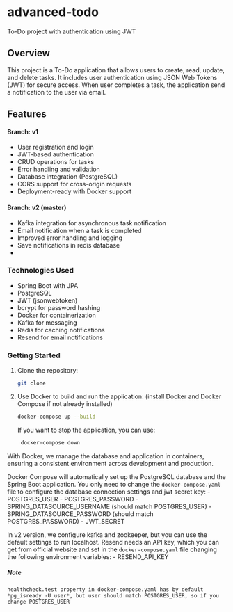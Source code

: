 # advanced-todo
To-Do project with authentication using JWT

## Overview
This project is a To-Do application that allows users to create, read, 
update, and delete tasks. It includes user authentication using JSON Web
Tokens (JWT) for secure access. When user completes a task, the application
send a notification to the user via email.

## Features
#### Branch: v1
- User registration and login
- JWT-based authentication
- CRUD operations for tasks
- Error handling and validation
- Database integration (PostgreSQL)
- CORS support for cross-origin requests
- Deployment-ready with Docker support

#### Branch: v2 (master)
- Kafka integration for asynchronous task notification
- Email notification when a task is completed
- Improved error handling and logging
- Save notifications in redis database
- 

### Technologies Used
- Spring Boot with JPA
- PostgreSQL
- JWT (jsonwebtoken)
- bcrypt for password hashing 
- Docker for containerization
- Kafka for messaging
- Redis for caching notifications
- Resend for email notifications

### Getting Started

1. Clone the repository:
   ```bash
   git clone
   ```
2. Use Docker to build and run the application: (install Docker and Docker
Compose if not already installed)
   ```bash
   docker-compose up --build
   ``` 
   If you want to stop the application, you can use:
   ```bash
    docker-compose down
    ```
   

With Docker, we manage the database and application in containers, 
ensuring a consistent environment across development and production.
    
Docker Compose will automatically set up the PostgreSQL database and the
Spring Boot application. You only need to change the `docker-compose.yaml`
file to configure the database connection settings and jwt secret key:
    - POSTGRES_USER
    - POSTGRES_PASSWORD
    - SPRING_DATASOURCE_USERNAME (should match POSTGRES_USER)
    - SPRING_DATASOURCE_PASSWORD (should match POSTGRES_PASSWORD)
    - JWT_SECRET

In v2 version, we configure kafka and zookeeper, but you can use the default
settings to run localhost. Resend needs an API key, which you can get from 
official website and set in the `docker-compose.yaml` file changing the following
environment variables:
    - RESEND_API_KEY
    
##### Note
    healthcheck.test property in docker-compose.yaml has by default *pg_isready -U user*, but user should match POSTGRES_USER, so if you change POSTGRES_USER